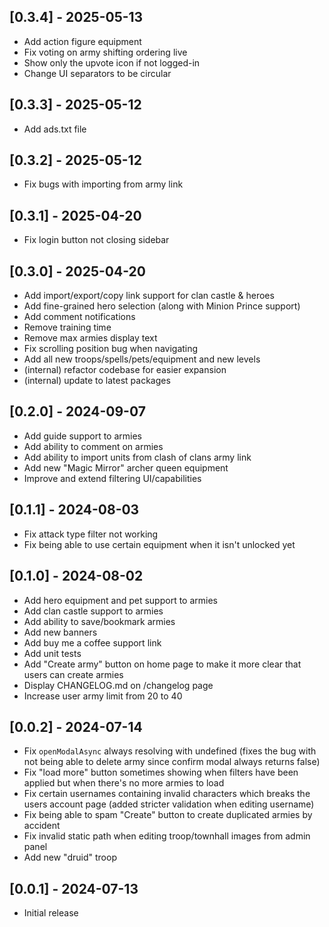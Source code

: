 ## [0.3.4] - 2025-05-13

- Add action figure equipment
- Fix voting on army shifting ordering live
- Show only the upvote icon if not logged-in
- Change UI separators to be circular

## [0.3.3] - 2025-05-12

- Add ads.txt file

## [0.3.2] - 2025-05-12

- Fix bugs with importing from army link

## [0.3.1] - 2025-04-20

- Fix login button not closing sidebar

## [0.3.0] - 2025-04-20

- Add import/export/copy link support for clan castle & heroes
- Add fine-grained hero selection (along with Minion Prince support)
- Add comment notifications
- Remove training time
- Remove max armies display text
- Fix scrolling position bug when navigating
- Add all new troops/spells/pets/equipment and new levels
- (internal) refactor codebase for easier expansion
- (internal) update to latest packages

## [0.2.0] - 2024-09-07

- Add guide support to armies
- Add ability to comment on armies
- Add ability to import units from clash of clans army link
- Add new "Magic Mirror" archer queen equipment
- Improve and extend filtering UI/capabilities

## [0.1.1] - 2024-08-03

- Fix attack type filter not working
- Fix being able to use certain equipment when it isn't unlocked yet

## [0.1.0] - 2024-08-02

- Add hero equipment and pet support to armies
- Add clan castle support to armies
- Add ability to save/bookmark armies
- Add new banners
- Add buy me a coffee support link
- Add unit tests
- Add "Create army" button on home page to make it more clear that users can create armies
- Display CHANGELOG.md on /changelog page
- Increase user army limit from 20 to 40

## [0.0.2] - 2024-07-14

- Fix `openModalAsync` always resolving with undefined (fixes the bug with not being able to delete army since confirm modal always returns false)
- Fix "load more" button sometimes showing when filters have been applied but when there's no more armies to load
- Fix certain usernames containing invalid characters which breaks the users account page (added stricter validation when editing username)
- Fix being able to spam "Create" button to create duplicated armies by accident
- Fix invalid static path when editing troop/townhall images from admin panel
- Add new "druid" troop

## [0.0.1] - 2024-07-13

- Initial release
